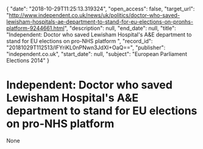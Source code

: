 {
  "date": "2018-10-29T11:25:13.319324", 
  "open_access": false, 
  "target_url": "http://www.independent.co.uk/news/uk/politics/doctor-who-saved-lewisham-hospitals-ae-department-to-stand-for-eu-elections-on-pronhs-platform-9244661.html", 
  "description": null, 
  "end_date": null, 
  "title": "Independent:  Doctor who saved Lewisham Hospital's A&E department to stand for EU elections on pro-NHS platform ", 
  "record_id": "20181029T112513/lFYriKL0nPNwn3JdXI+OaQ==", 
  "publisher": "independent.co.uk", 
  "start_date": null, 
  "subject": "European Parliament Elections 2014"
}

# Independent:  Doctor who saved Lewisham Hospital's A&E department to stand for EU elections on pro-NHS platform 

None